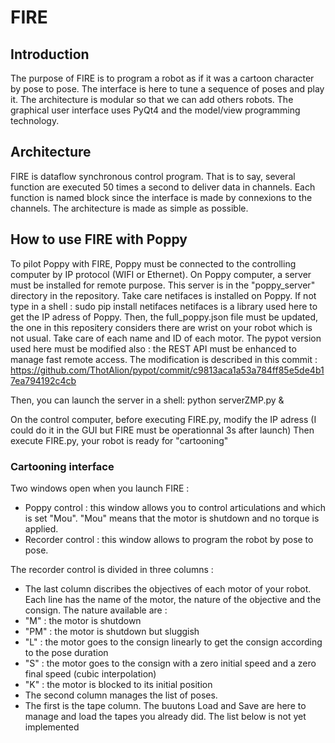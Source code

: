 # FIRE
## Introduction
The purpose of FIRE is to program a robot as if it was a cartoon character by pose to pose. The interface is here to tune a sequence of poses and play it. The architecture is modular so that we can add others robots. The graphical user interface uses PyQt4 and the model/view programming technology.

## Architecture
FIRE is dataflow synchronous control program. That is to say, several function are executed 50 times a second to deliver data in channels. Each function is named block since the interface is made by connexions to the channels.
The architecture is made as simple as possible.

## How to use FIRE with Poppy
To pilot Poppy with FIRE, Poppy must be connected to the controlling computer by IP protocol (WIFI or Ethernet).
On Poppy computer, a server must be installed for remote purpose.
This server is in the "poppy_server" directory in the repository.
Take care netifaces is installed on Poppy. If not type in a shell :
sudo pip install netifaces
netifaces is a library used here to get the IP adress of Poppy.
Then, the full_poppy.json file must be updated, the one in this repositery considers there are wrist on your robot which is not usual. Take care of each name and ID of each motor.
The pypot version used here must be modified also : the REST API must be enhanced to manage fast remote access.
The modification is described in this commit :
https://github.com/ThotAlion/pypot/commit/c9813aca1a53a784ff85e5de4b17ea794192c4cb

Then, you can launch the server in a shell:
python serverZMP.py &

On the control computer, before executing FIRE.py, modify the IP adress (I could do it in the GUI but FIRE must be operationnal 3s after launch)
Then execute FIRE.py, your robot is ready for "cartooning"

### Cartooning interface
Two windows open when you launch FIRE :
- Poppy control : this window allows you to control articulations and which is set "Mou". "Mou" means that the motor is shutdown and no torque is applied.
- Recorder control : this window allows to program the robot by pose to pose.

The recorder control is divided in three columns :
- The last column discribes the objectives of each motor of your robot. Each line has the name of the motor, the nature of the objective and the consign. The nature available are :
 - "M" : the motor is shutdown
 - "PM" : the motor is shutdown but sluggish
 - "L" : the motor goes to the consign linearly to get the consign according to the pose duration
 - "S" : the motor goes to the consign with a zero initial speed and a zero final speed (cubic interpolation)
 - "K" : the motor is blocked to its initial position
- The second column manages the list of poses.
- The first is the tape column. The buutons Load and Save are here to manage and load the tapes you already did. The list below is not yet implemented


